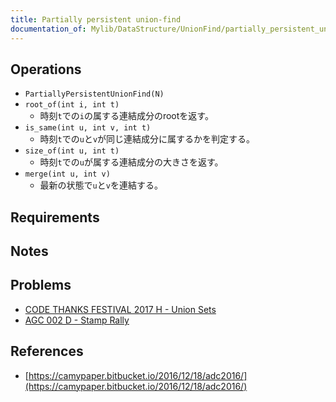 ```yaml
---
title: Partially persistent union-find
documentation_of: Mylib/DataStructure/UnionFind/partially_persistent_unionfind.cpp
---
```


## Operations

- `PartiallyPersistentUnionFind(N)`
- `root_of(int i, int t)`
	- 時刻`t`での`i`の属する連結成分のrootを返す。
- `is_same(int u, int v, int t)`
	- 時刻`t`での`u`と`v`が同じ連結成分に属するかを判定する。
- `size_of(int u, int t)`
	- 時刻`t`での`u`が属する連結成分の大きさを返す。
- `merge(int u, int v)`
	- 最新の状態で`u`と`v`を連結する。

## Requirements

## Notes

## Problems

- [CODE THANKS FESTIVAL 2017 H - Union Sets](https://atcoder.jp/contests/code-thanks-festival-2017-open/tasks/code_thanks_festival_2017_h)
- [AGC 002 D - Stamp Rally](https://atcoder.jp/contests/agc002/tasks/agc002_d)

## References

- [https://camypaper.bitbucket.io/2016/12/18/adc2016/](https://camypaper.bitbucket.io/2016/12/18/adc2016/)
